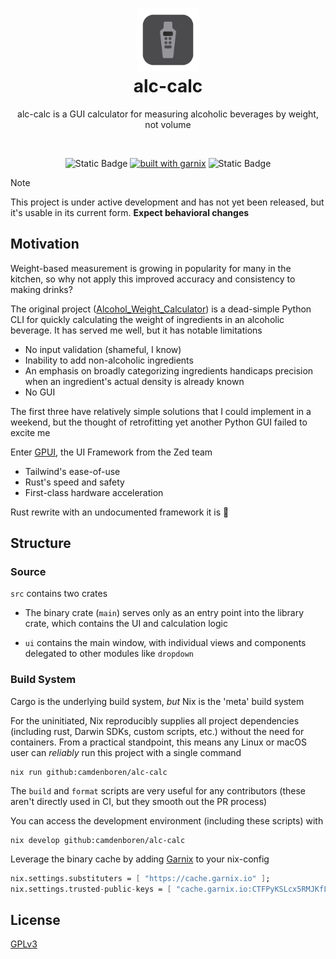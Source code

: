 <h1 align="center">
    <img src="./img/brand/app-icon@2x.png" width="100" alt="Logo"><br/>
    alc-calc
</h1>

<div align="center">
    <p>
        alc-calc is a GUI calculator for measuring alcoholic beverages by weight, not volume
    </p><br>

![Static Badge](https://img.shields.io/badge/Platforms-Linux,_macOS-forestgreen?style=for-the-badge)
[![built with garnix](https://img.shields.io/endpoint.svg?url=https%3A%2F%2Fgarnix.io%2Fapi%2Fbadges%2Fcamdenboren%2Falc-calc%3Fbranch%3Dmain&style=for-the-badge&color=grey&labelColor=grey)](https://garnix.io/repo/camdenboren/alc-calc)
![Static Badge](https://img.shields.io/badge/Powered_by_Nix-grey?logo=nixOS&logoColor=white&logoSize=auto&style=for-the-badge)

</div>

> [!NOTE]
> This project is under active development and has not yet been released, but it's usable in its current form. **Expect behavioral changes**

## Motivation

Weight-based measurement is growing in popularity for many in the kitchen, so why not apply this improved accuracy and consistency to making drinks?

The original project ([Alcohol_Weight_Calculator]) is a dead-simple Python CLI for quickly calculating the weight of ingredients in an alcoholic beverage. It has served me well, but it has notable limitations

- No input validation (shameful, I know)
- Inability to add non-alcoholic ingredients
- An emphasis on broadly categorizing ingredients handicaps precision when an ingredient's actual density is already known
- No GUI

The first three have relatively simple solutions that I could implement in a weekend, but the thought of retrofitting yet another Python GUI failed to excite me

Enter [GPUI], the UI Framework from the Zed team

- Tailwind's ease-of-use
- Rust's speed and safety
- First-class hardware acceleration

Rust rewrite with an undocumented framework it is :moyai:

## Structure

### Source

`src` contains two crates

- The binary crate (`main`) serves only as an entry point into the library crate, which contains the UI and calculation logic

- `ui` contains the main window, with individual views and components delegated to other modules like `dropdown`

### Build System

Cargo is the underlying build system, _but_ Nix is the 'meta' build system

For the uninitiated, Nix reproducibly supplies all project dependencies (including rust, Darwin SDKs, custom scripts, etc.) without the need for containers. From a practical standpoint, this means any Linux or macOS user can _reliably_ run this project with a single command

```shell
nix run github:camdenboren/alc-calc
```

The `build` and `format` scripts are very useful for any contributors (these aren't directly used in CI, but they smooth out the PR process)

You can access the development environment (including these scripts) with

```shell
nix develop github:camdenboren/alc-calc
```

Leverage the binary cache by adding [Garnix] to your nix-config

```nix
nix.settings.substituters = [ "https://cache.garnix.io" ];
nix.settings.trusted-public-keys = [ "cache.garnix.io:CTFPyKSLcx5RMJKfLo5EEPUObbA78b0YQ2DTCJXqr9g=" ];
```

## License

[GPLv3]

[Alcohol_Weight_Calculator]: https://github.com/camdenboren/Alcohol_Weight_Calculator
[GPUI]: https://www.gpui.rs/
[Garnix]: https://garnix.io/
[GPLv3]: COPYING
